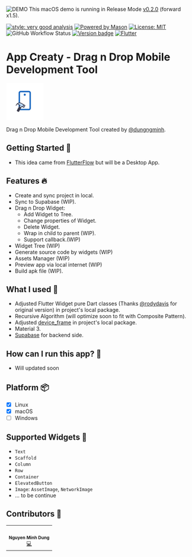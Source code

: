 ![DEMO](.github/screenshots/demo.gif)
This macOS demo is running in Release Mode [v0.2.0](https://github.com/dungngminh/app_creaty/releases/tag/0.2.0) (forward x1.5).

[![style: very good analysis][very_good_analysis_badge]][very_good_analysis_link]
[![Powered by Mason](https://img.shields.io/endpoint?url=https%3A%2F%2Ftinyurl.com%2Fmason-badge)](https://github.com/felangel/mason)
[![License: MIT][license_badge]][license_link]
![GitHub Workflow Status](https://img.shields.io/github/actions/workflow/status/dungngminh/app_creaty/deploy.yml)
[![Version badge](https://img.shields.io/github/v/release/dungngminh/app_creaty)](https://github.com/dungngminh/app_creaty/releases)
[![Flutter](https://img.shields.io/badge/Made%20with-Flutter-blue.svg)](https://flutter.dev/)
# App Creaty - Drag n Drop Mobile Development Tool

<img alt="AppLogo.jpeg" height="100" src=".github/screenshots/AppLogo.jpeg" width="100"/>

Drag n Drop Mobile Development Tool created by [@dungngminh](https://github.com/dungngminh).

## Getting Started 🤖
- This idea came from [FlutterFlow](https://flutterflow.io) but will be a Desktop App.

## Features 🔥
- Create and sync project in local.
- Sync to Supabase (WIP).
- Drag n Drop Widget:
  - Add Widget to Tree.
  - Change properties of Widget.
  - Delete Widget.
  - Wrap in child to parent (WIP).
  - Support callback.(WIP)
- Widget Tree (WIP)
- Generate source code by widgets (WIP)
- Assets Manager (WIP)
- Preview app via local internet (WIP)
- Build apk file (WIP).
## What I used 💪
- Adjusted Flutter Widget pure Dart classes (Thanks [@rodydavis](https://github.com/rodydavis) for original version) in project's local package.
- Recursive Algorithm (will optimize soon to fit with Composite Pattern).
- Adjusted [device_frame](https://pub.dev/packages/device_preview) in project's local package.
- Material 3.
- [Supabase](https://supabase.com/) for backend side.
## How can I run this app? 🚀
- Will updated soon

## Platform 📦

- [X] Linux
- [X] macOS
- [ ] Windows

## Supported Widgets 🤖
- `Text`
- `Scaffold`
- `Column`
- `Row`
- `Container`
- `ElevatedButton`
- `Image`: `AssetImage`, `NetworkImage`
- ... to be continue

## Contributors 🌟

<table>
  <tr>
    <td align="center"><img src="https://avatars.githubusercontent.com/u/63831488?v=4" width="100px;" alt=""/><br /><sub><b>Nguyen Minh Dung</b></sub></a><br /><a href="https://github.com/dungngminh/app_creaty/commits?author=dungngminh" title="Maintainer">💻</a> 
</tr>
</table>

[license_badge]: https://img.shields.io/badge/license-MIT-blue.svg
[license_link]: https://opensource.org/licenses/MIT
[very_good_analysis_badge]: https://img.shields.io/badge/style-very_good_analysis-B22C89.svg
[very_good_analysis_link]: https://pub.dev/packages/very_good_analysis
